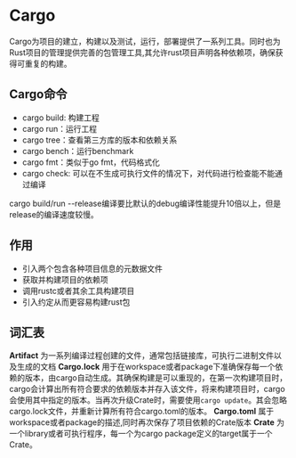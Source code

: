 # Cargo
Cargo为项目的建立，构建以及测试，运行，部署提供了一系列工具。同时也为Rust项目的管理提供完善的包管理工具,其允许rust项目声明各种依赖项，确保获得可重复的构建。
## Cargo命令
* cargo build: 构建工程
* cargo run：运行工程
* cargo tree：查看第三方库的版本和依赖关系
* cargo bench：运行benchmark
* cargo fmt：类似于go fmt，代码格式化
* cargo check: 可以在不生成可执行文件的情况下，对代码进行检查能不能通过编译

cargo build/run --release编译要比默认的debug编译性能提升10倍以上，但是release的编译速度较慢。
## 作用
* 引入两个包含各种项目信息的元数据文件
* 获取并构建项目的依赖项
* 调用rustc或者其余工具构建项目
* 引入约定从而更容易构建rust包

## 词汇表
**Artifact** 
为一系列编译过程创建的文件，通常包括链接库，可执行二进制文件以及生成的文档
**Cargo.lock** 
用于在workspace或者package下准确保存每一个依赖的版本，由cargo自动生成。其确保构建是可以重现的，在第一次构建项目时，cargo会计算出所有符合要求的依赖版本并存入该文件，将来构建项目时，cargo会使用其中指定的版本。当再次升级Crate时，需要使用`cargo update`。其会忽略cargo.lock文件，并重新计算所有符合cargo.toml的版本。
**Cargo.toml** 
属于workspace或者package的描述,同时再次保存了项目依赖的Crate版本
**Crate** 
为一个library或者可执行程序，每一个为cargo package定义的target属于一个Crate。

